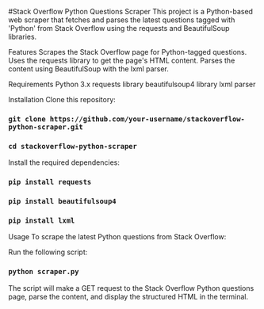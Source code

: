 #Stack Overflow Python Questions Scraper
This project is a Python-based web scraper that fetches and parses the latest questions tagged with 'Python' from Stack Overflow using the requests and BeautifulSoup libraries.

Features
Scrapes the Stack Overflow page for Python-tagged questions.
Uses the requests library to get the page's HTML content.
Parses the content using BeautifulSoup with the lxml parser.

Requirements
Python 3.x
requests library
beautifulsoup4 library
lxml parser

Installation
Clone this repository:
### `git clone https://github.com/your-username/stackoverflow-python-scraper.git`
### `cd stackoverflow-python-scraper`

Install the required dependencies:
### `pip install requests`
### `pip install beautifulsoup4`
### `pip install lxml`


Usage
To scrape the latest Python questions from Stack Overflow:

Run the following script:
### `python scraper.py`


The script will make a GET request to the Stack Overflow Python questions page, parse the content, and display the structured HTML in the terminal.




